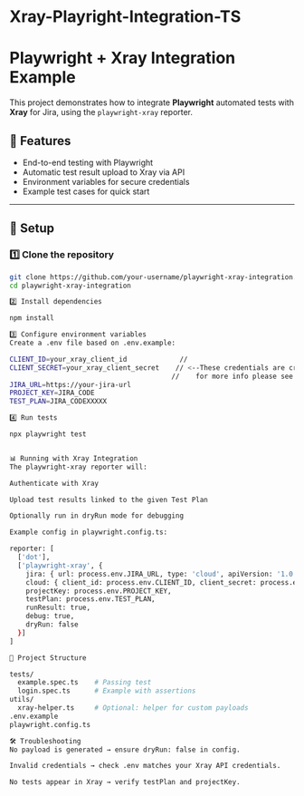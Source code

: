 # Xray-Playright-Integration-TS
# Playwright + Xray Integration Example

This project demonstrates how to integrate **Playwright** automated tests with **Xray** for Jira, using the `playwright-xray` reporter.

## 📌 Features
- End-to-end testing with Playwright
- Automatic test result upload to Xray via API
- Environment variables for secure credentials
- Example test cases for quick start

---

## 🚀 Setup

### 1️⃣ Clone the repository
```bash
git clone https://github.com/your-username/playwright-xray-integration.git
cd playwright-xray-integration

2️⃣ Install dependencies

npm install

3️⃣ Configure environment variables
Create a .env file based on .env.example:

CLIENT_ID=your_xray_client_id             //
CLIENT_SECRET=your_xray_client_secret    // <--These credentials are created on Github Actions settings, 
                                        //    for more info please see https://docs.github.com/es/actions/how-tos/write-workflows/choose-what-workflows-do/use-secrets -->
JIRA_URL=https://your-jira-url
PROJECT_KEY=JIRA_CODE
TEST_PLAN=JIRA_CODEXXXXX

4️⃣ Run tests

npx playwright test


📊 Running with Xray Integration
The playwright-xray reporter will:

Authenticate with Xray

Upload test results linked to the given Test Plan

Optionally run in dryRun mode for debugging

Example config in playwright.config.ts:

reporter: [
  ['dot'],
  ['playwright-xray', {
    jira: { url: process.env.JIRA_URL, type: 'cloud', apiVersion: '1.0' },
    cloud: { client_id: process.env.CLIENT_ID, client_secret: process.env.CLIENT_SECRET },
    projectKey: process.env.PROJECT_KEY,
    testPlan: process.env.TEST_PLAN,
    runResult: true,
    debug: true,
    dryRun: false
  }]
]

📂 Project Structure

tests/
  example.spec.ts    # Passing test
  login.spec.ts      # Example with assertions
utils/
  xray-helper.ts     # Optional: helper for custom payloads
.env.example
playwright.config.ts

🛠 Troubleshooting
No payload is generated → ensure dryRun: false in config.

Invalid credentials → check .env matches your Xray API credentials.

No tests appear in Xray → verify testPlan and projectKey.